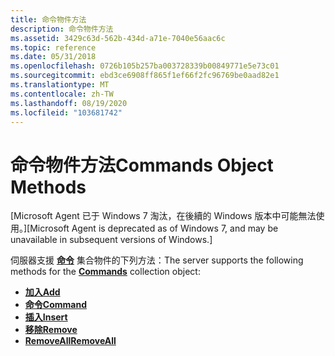 ```yaml
---
title: 命令物件方法
description: 命令物件方法
ms.assetid: 3429c63d-562b-434d-a71e-7040e56aac6c
ms.topic: reference
ms.date: 05/31/2018
ms.openlocfilehash: 0726b105b257ba003728339b00849771e5e73c01
ms.sourcegitcommit: ebd3ce6908ff865f1ef66f2fc96769be0aad82e1
ms.translationtype: MT
ms.contentlocale: zh-TW
ms.lasthandoff: 08/19/2020
ms.locfileid: "103681742"
---
```

# <a name="commands-object-methods"></a><span data-ttu-id="b0c9d-103">命令物件方法</span><span class="sxs-lookup"><span data-stu-id="b0c9d-103">Commands Object Methods</span></span>

<span data-ttu-id="b0c9d-104">\[Microsoft Agent 已于 Windows 7 淘汰，在後續的 Windows 版本中可能無法使用。\]</span><span class="sxs-lookup"><span data-stu-id="b0c9d-104">\[Microsoft Agent is deprecated as of Windows 7, and may be unavailable in subsequent versions of Windows.\]</span></span>

<span data-ttu-id="b0c9d-105">伺服器支援 [**命令**](/windows/desktop/lwef/the-commands-collection-object) 集合物件的下列方法：</span><span class="sxs-lookup"><span data-stu-id="b0c9d-105">The server supports the following methods for the [**Commands**](/windows/desktop/lwef/the-commands-collection-object) collection object:</span></span>

-   [<span data-ttu-id="b0c9d-106">**加入**</span><span class="sxs-lookup"><span data-stu-id="b0c9d-106">**Add**</span></span>](add-method.md)
-   [<span data-ttu-id="b0c9d-107">**命令**</span><span class="sxs-lookup"><span data-stu-id="b0c9d-107">**Command**</span></span>](command-method.md)
-   [<span data-ttu-id="b0c9d-108">**插入**</span><span class="sxs-lookup"><span data-stu-id="b0c9d-108">**Insert**</span></span>](insert-method.md)
-   [<span data-ttu-id="b0c9d-109">**移除**</span><span class="sxs-lookup"><span data-stu-id="b0c9d-109">**Remove**</span></span>](remove-method.md)
-   [<span data-ttu-id="b0c9d-110">**RemoveAll**</span><span class="sxs-lookup"><span data-stu-id="b0c9d-110">**RemoveAll**</span></span>](removeall-method.md)

 

 